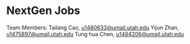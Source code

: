 # NextGen Jobs

Team Members:
Tailang Cao, u1480633@umail.utah.edu
Yijun Zhan, u1475897@umail.utah.edu
Tung hua Chen, u1484206@umail.utah.edu



